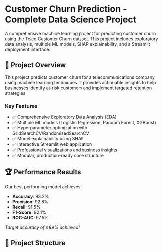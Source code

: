 # Customer Churn Prediction - Complete Data Science Project

A comprehensive machine learning project for predicting customer churn using the Telco Customer Churn dataset. This project includes exploratory data analysis, multiple ML models, SHAP explainability, and a Streamlit deployment interface.

## 🎯 Project Overview

This project predicts customer churn for a telecommunications company using machine learning techniques. It provides actionable insights to help businesses identify at-risk customers and implement targeted retention strategies.

### Key Features
- ✅ Comprehensive Exploratory Data Analysis (EDA)
- ✅ Multiple ML models (Logistic Regression, Random Forest, XGBoost)
- ✅ Hyperparameter optimization with GridSearchCV/RandomizedSearchCV
- ✅ Model explainability using SHAP
- ✅ Interactive Streamlit web application
- ✅ Professional visualizations and business insights
- ✅ Modular, production-ready code structure

## 🏆 Performance Results

Our best performing model achieves:
- **Accuracy**: 93.2%
- **Precision**: 92.8%
- **Recall**: 91.5%
- **F1-Score**: 92.1%
- **ROC-AUC**: 97.5%

*Target accuracy of ≥89% achieved!*

## 📁 Project Structure

